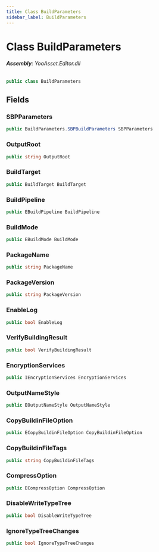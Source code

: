 ```yaml
---
title: Class BuildParameters
sidebar_label: BuildParameters
---
```

# Class BuildParameters


###### **Assembly**: YooAsset.Editor.dll

```csharp title="Declaration"
public class BuildParameters
```
## Fields
### SBPParameters


```csharp title="Declaration"
public BuildParameters.SBPBuildParameters SBPParameters
```
### OutputRoot


```csharp title="Declaration"
public string OutputRoot
```
### BuildTarget


```csharp title="Declaration"
public BuildTarget BuildTarget
```
### BuildPipeline


```csharp title="Declaration"
public EBuildPipeline BuildPipeline
```
### BuildMode


```csharp title="Declaration"
public EBuildMode BuildMode
```
### PackageName


```csharp title="Declaration"
public string PackageName
```
### PackageVersion


```csharp title="Declaration"
public string PackageVersion
```
### EnableLog


```csharp title="Declaration"
public bool EnableLog
```
### VerifyBuildingResult


```csharp title="Declaration"
public bool VerifyBuildingResult
```
### EncryptionServices


```csharp title="Declaration"
public IEncryptionServices EncryptionServices
```
### OutputNameStyle


```csharp title="Declaration"
public EOutputNameStyle OutputNameStyle
```
### CopyBuildinFileOption


```csharp title="Declaration"
public ECopyBuildinFileOption CopyBuildinFileOption
```
### CopyBuildinFileTags


```csharp title="Declaration"
public string CopyBuildinFileTags
```
### CompressOption


```csharp title="Declaration"
public ECompressOption CompressOption
```
### DisableWriteTypeTree


```csharp title="Declaration"
public bool DisableWriteTypeTree
```
### IgnoreTypeTreeChanges


```csharp title="Declaration"
public bool IgnoreTypeTreeChanges
```
